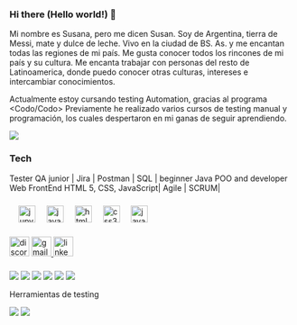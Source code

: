 ### Hi there (Hello world!) 👋

Mi nombre es Susana, pero me dicen Susan. 
Soy de Argentina, tierra de Messi, mate y dulce de leche. 
Vivo en la ciudad de BS. As. y me encantan todas las regiones de mi país.
Me gusta conocer todos los rincones de mi país y su cultura.
Me encanta trabajar con personas del resto de Latinoamerica, donde puedo conocer otras culturas, intereses e intercambiar conocimientos.

Actualmente estoy cursando testing Automation, gracias al programa <Codo/Codo>
Previamente he realizado varios cursos de testing manual y programación, los cuales despertaron en mi ganas de seguir aprendiendo.

<img src="https://media.ahora.com.ar/p/54f8c8b839bec8d267a4a94c09f68e3c/adjuntos/224/imagenes/001/201/0001201016/790x0/smart/messi-mate.jpg">

### Tech
Tester QA junior | Jira | Postman | SQL | beginner Java POO and developer Web FrontEnd HTML 5, CSS, JavaScript| Agile | SCRUM|
<div>



</div>

###

<div align="left">
 
  <img width="12" />
  <img src="https://cdn.jsdelivr.net/gh/devicons/devicon/icons/jupyter/jupyter-original.svg" height="30" alt="jupyter logo"  />
  
  <img width="12" />
  <img src="https://cdn.jsdelivr.net/gh/devicons/devicon/icons/java/java-original.svg" height="30" alt="java logo"  />
  <img width="12" />
  <img src="https://cdn.jsdelivr.net/gh/devicons/devicon/icons/html5/html5-original.svg" height="30" alt="html5 logo"  />
  <img width="12" />
  <img src="https://cdn.jsdelivr.net/gh/devicons/devicon/icons/css3/css3-original.svg" height="30" alt="css3 logo"  />
  <img width="12" />
  <img src="https://cdn.jsdelivr.net/gh/devicons/devicon/icons/javascript/javascript-original.svg" height="30" alt="javascript logo"  />
</div>

###

<div align="left">

  </a>
  <img src="https://img.shields.io/static/v1?message=Discord&logo=discord&label=&color=7289DA&logoColor=white&labelColor=&style=for-the-badge" height="35" alt="discord logo"  />
  <a href="ssusana.sandoval@gmail.com" target="_blank">
    <img src="https://img.shields.io/static/v1?message=Gmail&logo=gmail&label=&color=D14836&logoColor=white&labelColor=&style=for-the-badge" height="35" alt="gmail logo"  />
  </a>
  <a href="https://www.linkedin.com/in/mariasusanasandoval/" target="_blank">
    <img src="https://img.shields.io/static/v1?message=LinkedIn&logo=linkedin&label=&color=0077B5&logoColor=white&labelColor=&style=for-the-badge" height="35" alt="linkedin logo"  />
  </a>
  <a href="https://twitter.com/nanoidk_" target="_blank">  
  </a>
</div>

###

<img src="https://www.ambient-it.net/wp-content/uploads/2022/04/Logo-Jira-200x175-2.png.webp"> 
<img src="https://mms.businesswire.com/media/20230322005274/en/761650/2/postman-logo-vert-2018.jpg">
<img src="https://cdn6.aptoide.com/imgs/0/6/7/067e6dc5c72baf42e68a81b65b20ae65_icon.png?w=128">
<img src="https://telum.umc.edu.dz/pluginfile.php/36285/course/overviewfiles/logopoojava.png">
<img src="https://static.packt-cdn.com/products/9781838648121/graphics/assets/9a5e3a54-0f0e-42a2-ab09-3ab748173cfe.png">
<img src="https://leccionamexico.b-cdn.net/wp-content/uploads/2021/05/agile.jpg">

  Herramientas de testing
  
  <img src="https://www.testmonitor.com/hs-fs/hubfs/2022-06-EB-TestMonitor-TestMonitorinAgileTesting.pdf.png?width=310&name=2022-06-EB-TestMonitor-TestMonitorinAgileTesting.pdf.png">
  <img src="https://miro.medium.com/v2/resize:fit:720/format:webp/0*PCR4EmXnNbSrvl8q.png">
  
</div>

